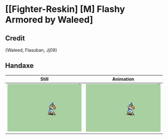 # [\[Fighter-Reskin\] \[M\] Flashy Armored by Waleed]

## Credit

{Waleed, Flasuban, Jj09}
	
## Handaxe

| Still | Animation |
| :---: | :-------: |
| ![Handaxe still](./Handaxe_000.png) | ![Handaxe animation](./Handaxe.gif) |

